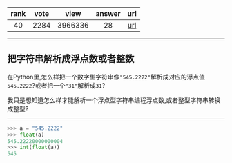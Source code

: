
| rank | vote | view | answer | url |
|:-:|:-:|:-:|:-:|:-:|
|40|2284|3966336|28| [url](http://stackoverflow.com/questions/379906/how-do-i-parse-a-string-to-a-float-or-int) |
***

## 把字符串解析成浮点数或者整数

在Python里,怎么样把一个数字型字符串像`"545.2222"`解析成对应的浮点值`545.2222`?或者把一个`"31"`解析成`31`?

我只是想知道怎么样才能解析一个浮点型字符串编程浮点数,或者整型字符串转换成整型?

***

```python
>>> a = "545.2222"
>>> float(a)
545.22220000000004
>>> int(float(a))
545
```